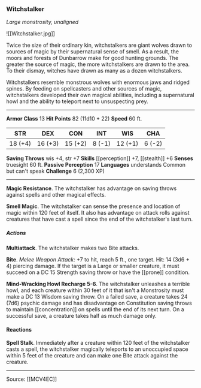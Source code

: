 ### Witchstalker
_Large monstrosity, unaligned_

![[Witchstalker.jpg]]

Twice the size of their ordinary kin, witchstalkers are giant wolves drawn to sources of magic by their supernatural sense of smell. As a result, the moors and forests of Dunbarrow make for good hunting grounds. The greater the source of magic, the more witchstalkers are drawn to the area. To their dismay, witches have drawn as many as a dozen witchstalkers.

Witchstalkers resemble monstrous wolves with enormous jaws and ridged spines. By feeding on spellcasters and other sources of magic, witchstalkers developed their own magical abilities, including a supernatural howl and the ability to teleport next to unsuspecting prey.




---

**Armor Class** 13
**Hit Points** 82 (11d10 + 22)
**Speed** 60 ft.

| STR     | DEX     | CON     | INT     | WIS     | CHA     |
|---------|---------|---------|---------|---------|---------|
| 18 (+4) | 16 (+3) | 15 (+2) | 8 (-1) | 12 (+1) | 6 (-2) |

**Saving Throws** wis +4, str +7
**Skills** [[perception]] +7, [[stealth]] +6
**Senses** truesight 60 ft.
**Passive Perception** 17
**Languages** understands Common but can't speak
**Challenge** 6 (2,300 XP)

---

**Magic Resistance**. The witchstalker has advantage on saving throws against spells and other magical effects.

**Smell Magic**. The witchstalker can sense the presence and location of magic within 120 feet of itself. It also has advantage on attack rolls against creatures that have cast a spell since the end of the witchstalker's last turn.

##### Actions
**Multiattack**. The witchstalker makes two Bite attacks.

**Bite**. _Melee Weapon Attack:_ +7 to hit, reach 5 ft., one target. Hit: 14 (3d6 + 4) piercing damage. If the target is a Large or smaller creature, it must succeed on a DC 15 Strength saving throw or have the [[prone]] condition.

**Mind-Wracking Howl Recharge 5-6**. The witchstalker unleashes a terrible howl, and each creature within 30 feet of it that isn't a Monstrosity must make a DC 13 Wisdom saving throw. On a failed save, a creature takes 24 (7d6) psychic damage and has disadvantage on Constitution saving throws to maintain [[concentration]] on spells until the end of its next turn. On a successful save, a creature takes half as much damage only.

#### Reactions
**Spell Stalk**. Immediately after a creature within 120 feet of the witchstalker casts a spell, the witchstalker magically teleports to an unoccupied space within 5 feet of the creature and can make one Bite attack against the creature.


---

Source: [[MCV4EC]]